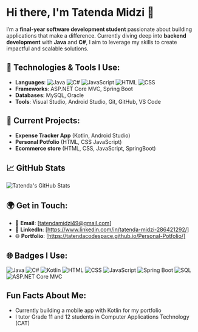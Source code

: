 # Hi there, I'm **Tatenda Midzi** 👋

I’m a **final-year software development student** passionate about building applications that make a difference. Currently diving deep into **backend development** with **Java** and **C#**, I aim to leverage my skills to create impactful and scalable solutions.

## 🔧 Technologies & Tools I Use:
- **Languages**: ![Java](https://img.shields.io/badge/Java-ED8B00?style=flat&logo=java&logoColor=white) ![C#](https://img.shields.io/badge/C%23-239120?style=flat&logo=csharp&logoColor=white)  ![JavaScript](https://img.shields.io/badge/JavaScript-F7DF1E?style=flat&logo=javascript&logoColor=black) ![HTML](https://img.shields.io/badge/HTML-E34F26?style=flat&logo=html5&logoColor=white) ![CSS](https://img.shields.io/badge/CSS-1572B6?style=flat&logo=css3&logoColor=white)
- **Frameworks**: ASP.NET Core MVC, Spring Boot
- **Databases**: MySQL, Oracle
- **Tools**: Visual Studio, Android Studio, Git, GitHub, VS Code

## 🚀 Current Projects:
- **Expense Tracker App** (Kotlin, Android Studio)
- **Personal Potfolio** (HTML, CSS JavaScript)
- **Ecommerce store** (HTML, CSS, JavaScript, SpringBoot)

## 📈 GitHub Stats
![Tatenda's GitHub Stats](https://github-readme-stats.vercel.app/api?username=tatendacodespace&show_icons=true&hide_title=true&count_private=true&theme=dark)

## 🌍 Get in Touch:
- 📧 **Email**: [tatendamidzi49@gmail.com]
- 💼 **LinkedIn**: [https://www.linkedin.com/in/tatenda-midzi-286421292/]
- 🌐 **Portfolio**: [https://tatendacodespace.github.io/Personal-Potfolio/]

## 🌐 Badges I Use:
![Java](https://img.shields.io/badge/Java-ED8B00?style=flat&logo=java&logoColor=white) 
![C#](https://img.shields.io/badge/C%23-239120?style=flat&logo=csharp&logoColor=white) 
![Kotlin](https://img.shields.io/badge/Kotlin-7F52FF?style=flat&logo=kotlin&logoColor=white)
![HTML](https://img.shields.io/badge/HTML-E34F26?style=flat&logo=html5&logoColor=white)
![CSS](https://img.shields.io/badge/CSS-1572B6?style=flat&logo=css3&logoColor=white)
![JavaScript](https://img.shields.io/badge/JavaScript-F7DF1E?style=flat&logo=javascript&logoColor=black)
![Spring Boot](https://img.shields.io/badge/Spring_Boot-6DB33F?style=flat&logo=springboot&logoColor=white)
![SQL](https://img.shields.io/badge/SQL-4479A1?style=flat&logo=mysql&logoColor=white)
![ASP.NET Core MVC](https://img.shields.io/badge/ASP.NET_Core_MVC-5C2D91?style=flat&logo=dotnet&logoColor=white)



## Fun Facts About Me:
- Currently building a mobile app with Kotlin for my portfolio
- I tutor Grade 11 and 12 students in Computer Applications Technology (CAT)



